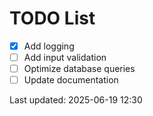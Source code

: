 # TODO List

- [x] Add logging
- [ ] Add input validation
- [ ] Optimize database queries
- [ ] Update documentation

Last updated: 2025-06-19 12:30
